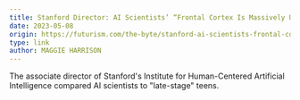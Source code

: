 ```yaml
---
title: Stanford Director: AI Scientists’ “Frontal Cortex Is Massively Underdeveloped”
date: 2023-05-08
origin: https://futurism.com/the-byte/stanford-ai-scientists-frontal-cortex-underdeveloped
type: link
author: MAGGIE HARRISON
---
```


The associate director of Stanford's Institute for Human-Centered Artificial Intelligence compared AI scientists to "late-stage" teens.
